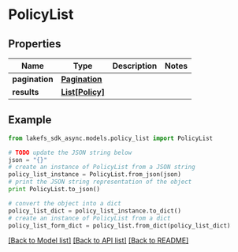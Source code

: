 # PolicyList


## Properties
Name | Type | Description | Notes
------------ | ------------- | ------------- | -------------
**pagination** | [**Pagination**](Pagination.md) |  | 
**results** | [**List[Policy]**](Policy.md) |  | 

## Example

```python
from lakefs_sdk_async.models.policy_list import PolicyList

# TODO update the JSON string below
json = "{}"
# create an instance of PolicyList from a JSON string
policy_list_instance = PolicyList.from_json(json)
# print the JSON string representation of the object
print PolicyList.to_json()

# convert the object into a dict
policy_list_dict = policy_list_instance.to_dict()
# create an instance of PolicyList from a dict
policy_list_form_dict = policy_list.from_dict(policy_list_dict)
```
[[Back to Model list]](../README.md#documentation-for-models) [[Back to API list]](../README.md#documentation-for-api-endpoints) [[Back to README]](../README.md)


